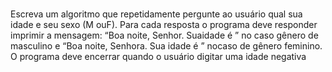 # 
Escreva
um algoritmo que repetidamente pergunte ao usuário qual sua idade e seu sexo (M
ouF). Para cada resposta o programa deve responder imprimir a mensagem: “Boa
noite, Senhor. Suaidade é <IDADE>” no caso gênero de masculino e “Boa
noite, Senhora. Sua idade é <IDADE>” nocaso de gênero feminino.
O programa deve encerrar quando o usuário digitar
uma idade negativa
